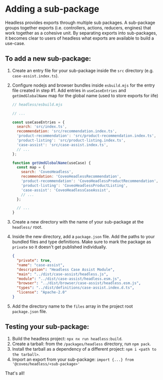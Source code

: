 # Adding a sub-package

Headless provides exports through multiple sub packages. A sub-package groups together exports (i.e. controllers, actions, reducers, engines) that work together as a cohesive unit. By separating exports into sub-packages, it becomes clear to users of headless what exports are available to build a use-case.

## To add a new sub-package:

1. Create an entry file for your sub-package inside the `src` directory (e.g. `case-assist.index.ts`).
2. Configure nodejs and browser bundles inside `esbuild.mjs` for the entry file created in step #1. Add entries in `useCaseEntries` and `getUmdGlobalName` map for the global name (used to store exports for iife)

   ```javascript
   // headless/esbuild.mjs

   // ...

   const useCaseEntries = {
     search: 'src/index.ts',
     recommendation: 'src/recommendation.index.ts',
     'product-recommendation': 'src/product-recommendation.index.ts',
     'product-listing': 'src/product-listing.index.ts',
     'case-assist': 'src/case-assist.index.ts',
     // ...
   };

   function getUmdGlobalName(useCase) {
     const map = {
       search: 'CoveoHeadless',
       recommendation: 'CoveoHeadlessRecommendation',
       'product-recommendation': 'CoveoHeadlessProductRecommendation',
       'product-listing': 'CoveoHeadlessProductListing',
       'case-assist': 'CoveoHeadlessCaseAssist',
       // ...
     };

     // ...
   }
   ```

3. Create a new directory with the name of your sub-package at the `headless/` root.
4. Inside the new directory, add a `package.json` file. Add the paths to your bundled files and type definitions. Make sure to mark the package as `private` so it doesn't get published individually.

   ```json
   {
     "private": true,
     "name": "case-assist",
     "description": "Headless Case Assist Module",
     "main": "../dist/case-assist/headless.js",
     "module": "../dist/case-assist/headless.esm.js",
     "browser": "../dist/browser/case-assist/headless.esm.js",
     "types": "../dist/definitions/case-assist.index.d.ts",
     "license": "Apache-2.0"
   }
   ```

5. Add the directory name to the `files` array in the project root `package.json` file.

## Testing your sub-package:

1. Build the headless project: `npx nx run headless:build`.
2. Create a tarball: from the `/packages/headless` directory, run `npm pack`.
3. Install the tarball as a dependency of a different project: `npm i <path to the tarball>`.
4. Import an export from your sub-package: `import {...} from '@coveo/headless/<sub-package>'`

That's all!

